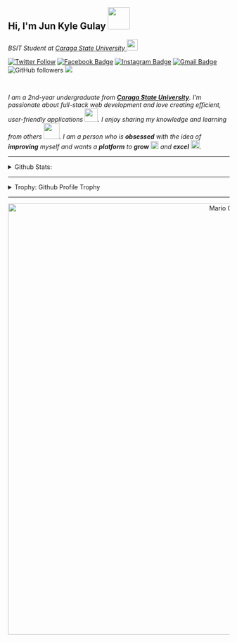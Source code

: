 <!-- Greet Line Comes Here -->
<h2>Hi, I'm Jun Kyle Gulay <img src="https://media.giphy.com/media/12oufCB0MyZ1Go/giphy.gif" width="50"></h2>
<p><em>BSIT Student at <a href="https://www.carsu.edu.ph/">Caraga State University
</a><img src="https://upload.wikimedia.org/wikipedia/en/3/34/Caraga_State_University.png" width="25" height="25"> 
</em></p>

[![Twitter Follow](https://img.shields.io/twitter/follow/kayelonly?label=Follow)](https://twitter.com/intent/follow?screen_name=kayelonly)
[![Facebook Badge](https://img.shields.io/badge/-kayel-036be4?style=flat-square&logo=Facebook&logoColor=white&link=https://www.facebook.com/Kayel.Gulay)](https://www.facebook.com/Kayel.Gulay)
[![Instagram Badge](https://img.shields.io/badge/-@katzuukii-white?style=flat&logo=instagram&logoColor=black&link=https://www.instagram.com/katzuukii/)](https://www.instagram.com/katzuukii/) 
[![Gmail Badge](https://img.shields.io/badge/-gulayjunkyle-c14438?style=flat-square&logo=Gmail&logoColor=white&link=mailto:gulayjunkyle@gmail.com)](mailto:gulayjunkyle@gmail.com)
![GitHub followers](https://img.shields.io/github/followers/Kayel2?label=Follow&style=social)
![](https://visitor-badge.glitch.me/badge?page_id=Kayel2.Kayel2)




<br>


<!-- About Me Section Here -->


<p>
  <em>
    I am a 2nd-year undergraduate from <a href="https://www.carsu.edu.ph/"><b>Caraga State University</b></a>.  
    I’m passionate about full-stack web development and love creating efficient, user-friendly applications 
    <img src="https://github.com/TheDudeThatCode/TheDudeThatCode/blob/master/Assets/Developer.gif" width="30px">. 
    I enjoy sharing my knowledge and learning from others 
    <img src="https://github.com/TheDudeThatCode/TheDudeThatCode/blob/master/Assets/Designer.gif" width="36px">. 
    I am a person who is <b>obsessed</b> with the idea of <b>improving</b> myself and wants a <b>platform</b> to 
    <b>grow</b> 
    <img src="https://github.com/TheDudeThatCode/TheDudeThatCode/blob/master/Assets/Rocket.gif" width="18px"> and 
    <b>excel</b> 
    <img src="https://github.com/TheDudeThatCode/TheDudeThatCode/blob/master/Assets/Medal.gif" width="20px">.
  </em>  
</p>

---


<details>
<summary>Github Stats:</summary>

<p align="center">
  
  <img src="https://github-readme-stats.vercel.app/api?username=Kayel2&count_private=true&show_icons=true&theme=dracula&line_height=33">
  <img src="https://github-readme-stats.vercel.app/api/top-langs/?username=Kayel2&count_private=true&hide=html,scss,,ejs&theme=dracula&line_height=10">

</p>
</details>

---

<details>
<summary>Trophy: Github Profile Trophy</summary>

<br>

<p align="center"> 
  <a href="https://github.com/ryo-ma/github-profile-trophy">
    <img alig src="https://github-profile-trophy.vercel.app/?username=Kayel2&column=6&rank=SSS,SS,S,AAA,AA,A,B,C&theme=apprentice" />
  </a>
</p>

</details>

---


<p align="center">
  <img src="https://github.com/TheDudeThatCode/TheDudeThatCode/blob/master/Assets/Mario_Gameplay.gif" alt="Mario Game" width="980">
</p>

